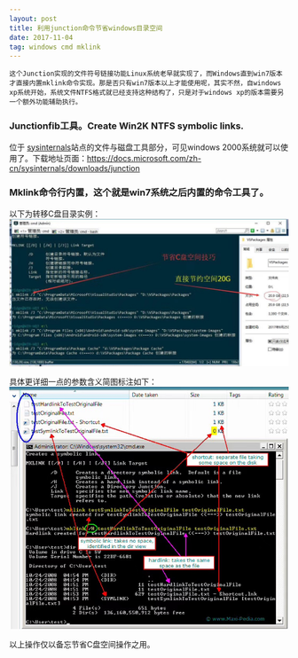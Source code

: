 ```yaml
---
layout: post
title: 利用junction命令节省windows目录空间
date: 2017-11-04
tag: windows cmd mklink
---
```

    这个Junction实现的文件符号链接功能Linux系统老早就实现了，而Windows直到win7版本才直接内置mklink命令实现。那是否只有win7版本以上才能使用呢，其实不然，自windows xp系统开始，系统文件NTFS格式就已经支持这种结构了，只是对于windows xp的版本需要另一个额外功能辅助执行。

###  Junctionfib工具。Create Win2K NTFS symbolic links.
位于 [sysinternals](https://docs.microsoft.com/zh-cn/sysinternals/downloads/file-and-disk-utilities)站点的文件与磁盘工具部分，可见windows 2000系统就可以使用了。下载地址页面：https://docs.microsoft.com/zh-cn/sysinternals/downloads/junction

###  Mklink命令行内置，这个就是win7系统之后内置的命令工具了。
以下为转移C盘目录实例：
![MKLINK实例](https://github.com/ridgew/ridgew.github.io/blob/master/images/MKLINK_Smaple.JPG?raw=true)

   具体更详细一点的参数含义简图标注如下：
![MKLINK参数](https://github.com/ridgew/ridgew.github.io/blob/master/images/MKLINK_Params.JPG?raw=true)

   以上操作仅以备忘节省C盘空间操作之用。
